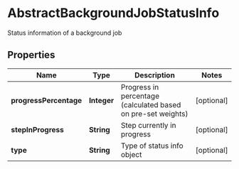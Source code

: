 

# AbstractBackgroundJobStatusInfo

Status information of a background job

## Properties

| Name | Type | Description | Notes |
|------------ | ------------- | ------------- | -------------|
|**progressPercentage** | **Integer** | Progress in percentage (calculated based on pre-set weights) |  [optional] |
|**stepInProgress** | **String** | Step currently in progress |  [optional] |
|**type** | **String** | Type of status info object |  [optional] |



